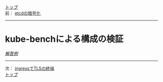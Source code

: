 [トップ](../README.md)  
前： [etcdの暗号化](etcd.md)  

---

# kube-benchによる構成の検証

[*解答例*](../ans/kube-bench.md)  

---

次： [ingressでTLSの終端](ingress-tls.md)  
[トップ](../README.md)  
